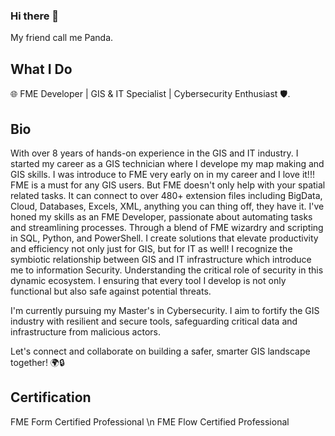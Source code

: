 ### Hi there 👋

My friend call me Panda. 

## What I Do

🌐 FME Developer | GIS & IT Specialist | Cybersecurity Enthusiast 🛡️.

## Bio
With over 8 years of hands-on experience in the GIS and IT industry. I started my career as a GIS technician where I develope my map making and GIS skills. I was introduce to FME very early on in my career and I love it!!! FME is a must for any GIS users. But FME doesn't only help with your spatial related tasks. It can connect to over 480+ extension files including BigData, Cloud, Databases, Excels, XML, anything you can thing off, they have it. I've honed my skills as an FME Developer, passionate about automating tasks and streamlining processes. Through a blend of FME wizardry and scripting in SQL, Python, and PowerShell. I create solutions that elevate productivity and efficiency not only just for GIS, but for IT as well! I recognize the symbiotic relationship between GIS and IT infrastructure which introduce me to information Security. Understanding the critical role of security in this dynamic ecosystem. I ensuring that every tool I develop is not only functional but also safe against potential threats.

I'm currently pursuing my Master's in Cybersecurity. I aim to fortify the GIS industry with resilient and secure tools, safeguarding critical data and infrastructure from malicious actors.

Let's connect and collaborate on building a safer, smarter GIS landscape together! 🌍🔒

## Certification

FME Form Certified Professional \n
FME Flow Certified Professional
<!--
**pandaacoding/pandaacoding** is a ✨ _special_ ✨ repository because its `README.md` (this file) appears on your GitHub profile.

Here are some ideas to get you started:

- 🔭 I’m currently working on ...
- 🌱 I’m currently learning ...
- 👯 I’m looking to collaborate on ...
- 🤔 I’m looking for help with ...
- 💬 Ask me about ...
- 📫 How to reach me: ...
- 😄 Pronouns: ...
- ⚡ Fun fact: ...
-->
